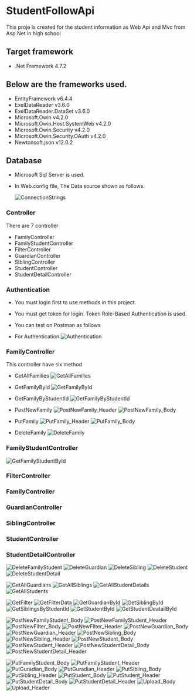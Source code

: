 # StudentFollowApi
This proje is created for the student information as Web Api and Mvc from Asp.Net in high school 

## Target framework
* .Net Framework 4.7.2

## Below are the frameworks used.
* EntityFramework v6.4.4
* ExelDataReader  v3.6.0
* ExelDataReader.DataSet v3.6.0
* Microsoft.Owin v4.2.0
* Microsoft.Owin.Host.SystemWeb v4.2.0
* Microsoft.Owin.Security v4.2.0
* Microsoft.Owin.Security.OAuth v4.2.0
* Newtonsoft.json v12.0.2

## Database
* Microsoft Sql Server is used.
* In Web.config file, The Data source shown as follows. 

  ![ConnectionStrings](https://user-images.githubusercontent.com/20681737/158205517-1a39e109-ff43-42dc-8717-0e94280acec4.JPG)

 ### Controller
There are 7 controller
* FamilyController
* FamilyStudentController 
* FilterController
* GuardianController
* SiblingController
* StudentController
* StudentDetailController

### Authentication
* You must login first to use methods in this project. 
* You must get token for login. Token Role-Based Authentication is used.
* You can test on Postman as follows

* For Authentication
![Authentication](https://user-images.githubusercontent.com/20681737/158187616-7abc9dab-16e9-4a58-9d65-21ab2edbe33b.JPG)

### FamilyController
This controller have six method
* GetAllFamilies
 ![GetAllFamilies](https://user-images.githubusercontent.com/20681737/158187483-49fda2cf-d565-4c12-99ee-a809a9ee5952.JPG)

* GetFamilyById
 ![GetFamilyById](https://user-images.githubusercontent.com/20681737/158187492-ffd26abf-93e6-40c0-89b0-9ac6feb89beb.JPG)

* GetFamilyByStudentId
 ![GetFamilyByStudentId](https://user-images.githubusercontent.com/20681737/158187493-50b1a7c7-6a25-48e8-a428-4a94a425ef0d.JPG)

* PostNewFamily
 ![PostNewFamily_Header](https://user-images.githubusercontent.com/20681737/158187528-ca445193-bfe5-4713-88f9-7c38b12a4c3c.JPG)
 ![PostNewFamily_Body](https://user-images.githubusercontent.com/20681737/158187519-6dcdddde-0377-43a4-a2af-0d88b5120452.JPG)

* PutFamily
  ![PutFamily_Header](https://user-images.githubusercontent.com/20681737/158187566-10cf2e72-324c-4a88-bf16-2b967bc45107.JPG)
  ![PutFamily_Body](https://user-images.githubusercontent.com/20681737/158187563-4df1ce04-b5b8-4674-96ea-de19e2ba69b2.JPG)

* DeleteFamily
  ![DeleteFamily](https://user-images.githubusercontent.com/20681737/158203505-faee2b6b-7724-46f5-bb8a-9f8d91b7bdf6.JPG)

### FamilyStudentController
![GetFamilyStudentById](https://user-images.githubusercontent.com/20681737/158187497-92568183-1656-4383-8574-e499b0952eb1.JPG)

### FilterController

### FamilyController

### GuardianController

### SiblingController

### StudentController

### StudentDetailController

![DeleteFamilyStudent](https://user-images.githubusercontent.com/20681737/158187468-462382f6-60eb-4366-84c6-b82f4b043150.JPG)
![DeleteGuardian](https://user-images.githubusercontent.com/20681737/158187473-acb96b55-5292-4b22-809a-67a8c6e83095.JPG)
![DeleteSibling](https://user-images.githubusercontent.com/20681737/158187476-98b3f3e7-c861-4094-94ce-8d28d21252cc.JPG)
![DeleteStudent](https://user-images.githubusercontent.com/20681737/158187478-6b1c13fd-66c0-4beb-9244-93486fd23ead.JPG)
![DeleteStudentDetail](https://user-images.githubusercontent.com/20681737/158187480-e86fb9cf-8637-4ad3-8bf4-589611b41117.JPG)

![GetAllGuardians](https://user-images.githubusercontent.com/20681737/158187486-91cf21bb-8b54-410b-90b3-c51dfaad207c.JPG)
![GetAllSiblings](https://user-images.githubusercontent.com/20681737/158187487-ecec141e-ad93-41d2-8bad-f36e6547b6f8.JPG)
![GetAllStudentDetails](https://user-images.githubusercontent.com/20681737/158187489-c35b018c-9e7b-4b8d-b16d-45c729b0bb3e.JPG)
![GetAllStudents](https://user-images.githubusercontent.com/20681737/158187491-66f500e9-e7e9-4a10-9408-99d14d891819.JPG)

![GetFilter](https://user-images.githubusercontent.com/20681737/158187500-3b38466c-a84c-4c13-ba3d-c9e8d67fb9e5.JPG)
![GetFilterData](https://user-images.githubusercontent.com/20681737/158187503-c0693a62-5bd0-47ca-9aec-68dec2cf6af0.JPG)
![GetGuardianById](https://user-images.githubusercontent.com/20681737/158187504-0ad0fbc7-3bc4-4e84-b2f2-ba3e03c6665d.JPG)
![GetSiblingById](https://user-images.githubusercontent.com/20681737/158187507-387e5e2a-a774-4326-9944-a95b314180e2.JPG)
![GetSiblingsByStudentId](https://user-images.githubusercontent.com/20681737/158187510-dad18093-c3ee-49cd-8c90-ff35cc97fc85.JPG)
![GetStudentById](https://user-images.githubusercontent.com/20681737/158187513-98cf6206-5f4c-4d65-8230-7f74d26bb1ac.JPG)
![GetStudentDeatailById](https://user-images.githubusercontent.com/20681737/158187516-d3ba5bdd-f6a6-468a-9eb9-f554df497e7e.JPG)

![PostNewFamilyStudent_Body](https://user-images.githubusercontent.com/20681737/158187531-aca51cec-e176-46d2-9e59-34b97e057b61.JPG)
![PostNewFamilyStudent_Header](https://user-images.githubusercontent.com/20681737/158187534-9fedf5f9-d162-410c-a613-67088f06a721.JPG)
![PostNewFilter_Body](https://user-images.githubusercontent.com/20681737/158187536-be8ea5b4-9808-4b01-8f74-428be9363fd6.JPG)
![PostNewFilter_Header](https://user-images.githubusercontent.com/20681737/158187540-ce7bf69c-8857-46d7-8323-3386fb00a529.JPG)
![PostNewGuardian_Body](https://user-images.githubusercontent.com/20681737/158187542-651088df-cda5-4e37-a68b-830c17e29947.JPG)
![PostNewGuardian_Header](https://user-images.githubusercontent.com/20681737/158187544-699a052a-3a56-4361-9d78-aa3ce2963211.JPG)
![PostNewSibling_Body](https://user-images.githubusercontent.com/20681737/158187546-6bc1bb28-d1d9-444e-a2bc-b97236e57241.JPG)
![PostNewSibling_Header](https://user-images.githubusercontent.com/20681737/158187549-3be55e03-b7f0-4420-b001-475da51d3c91.JPG)
![PostNewStudent_Body](https://user-images.githubusercontent.com/20681737/158187550-97e64154-0fcf-4dd9-8845-a5e5d9c21c76.JPG)
![PostNewStudent_Header](https://user-images.githubusercontent.com/20681737/158187553-4f695af7-b9a0-453e-9c67-2f0fd8b20ab4.JPG)
![PostNewStudentDetail_Body](https://user-images.githubusercontent.com/20681737/158187558-f8b9e277-efda-4015-939b-a316fe667618.JPG)
![PostNewStudentDetail_Header](https://user-images.githubusercontent.com/20681737/158187560-ba82963a-3235-45a2-a75d-96fcc7130562.JPG)

![PutFamilyStudent_Body](https://user-images.githubusercontent.com/20681737/158187570-7c08cd4e-09ea-4f24-bd98-fc7cf4be7595.JPG)
![PutFamilyStudent_Header](https://user-images.githubusercontent.com/20681737/158187573-300da34c-a543-4243-8867-6d7f8c95d745.JPG)
![PutGuradian_Body](https://user-images.githubusercontent.com/20681737/158187577-a68da589-0f4a-4c29-92b6-60db5f17120c.JPG)
![PutGuradian_Header](https://user-images.githubusercontent.com/20681737/158187581-e5f1c19c-97f5-4a48-82a2-7d8ff9077c40.JPG)
![PutSibling_Body](https://user-images.githubusercontent.com/20681737/158187582-cf2044a2-6374-49c9-b5c6-961e039d8f5b.JPG)
![PutSibling_Header](https://user-images.githubusercontent.com/20681737/158187586-224bea76-7ee6-4718-b04a-ef92e302f6d6.JPG)
![PutStudent_Body](https://user-images.githubusercontent.com/20681737/158187591-6b4e5296-54c1-400c-81fe-af02c04341cc.JPG)
![PutStudent_Header](https://user-images.githubusercontent.com/20681737/158187596-8c9831fc-be0d-4d15-ab04-c32ed9c7c19a.JPG)
![PutStudentDetail_Body](https://user-images.githubusercontent.com/20681737/158187603-f26359fa-19e3-4571-a6a4-5b7bf00c5021.JPG)
![PutStudentDetail_Header](https://user-images.githubusercontent.com/20681737/158187605-707c14c5-938f-4353-b85a-e7b0cba282ad.JPG)
![Upload_Body](https://user-images.githubusercontent.com/20681737/158187607-0a33652e-5ab2-48cf-a2d6-94cc1b8c65a9.JPG)
![Upload_Header](https://user-images.githubusercontent.com/20681737/158187610-d75ac24d-79e8-4597-ad0a-c97605f0d4e1.JPG)

